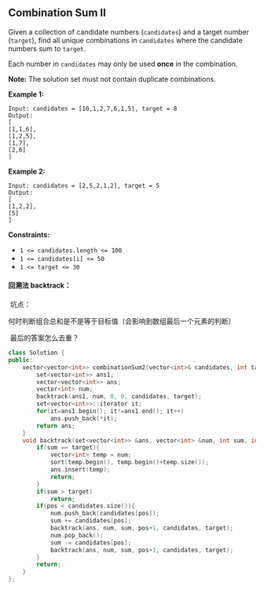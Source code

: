 ## Combination Sum II

Given a collection of candidate numbers (`candidates`) and a target number (`target`), find all unique combinations in `candidates` where the candidate numbers sum to `target`.

Each number in `candidates` may only be used **once** in the combination.

**Note:** The solution set must not contain duplicate combinations.

**Example 1:**

```
Input: candidates = [10,1,2,7,6,1,5], target = 8
Output: 
[
[1,1,6],
[1,2,5],
[1,7],
[2,6]
]
```

**Example 2:**

```
Input: candidates = [2,5,2,1,2], target = 5
Output: 
[
[1,2,2],
[5]
]
```

**Constraints:**

- `1 <= candidates.length <= 100`
- `1 <= candidates[i] <= 50`
- `1 <= target <= 30`

#### 回溯法 backtrack：

​		坑点：

​				何时判断组合总和是不是等于目标值（会影响到数组最后一个元素的判断）

​				最后的答案怎么去重？

```c++
class Solution {
public:
    vector<vector<int>> combinationSum2(vector<int>& candidates, int target) {
        set<vector<int>> ans1;
        vector<vector<int>> ans;
        vector<int> num;
        backtrack(ans1, num, 0, 0, candidates, target);
        set<vector<int>>::iterator it;
        for(it=ans1.begin(); it!=ans1.end(); it++)
            ans.push_back(*it);
        return ans;
    }
    void backtrack(set<vector<int>> &ans, vector<int> &num, int sum, int pos, vector<int>& candidates, int target){
        if(sum == target){
            vector<int> temp = num;
            sort(temp.begin(), temp.begin()+temp.size());
            ans.insert(temp);
            return;
        }
        if(sum > target)
            return;
        if(pos < candidates.size()){
            num.push_back(candidates[pos]);
            sum += candidates[pos];
            backtrack(ans, num, sum, pos+1, candidates, target);
            num.pop_back();
            sum -= candidates[pos];
            backtrack(ans, num, sum, pos+1, candidates, target);
        }
        return;
    }
};
```

